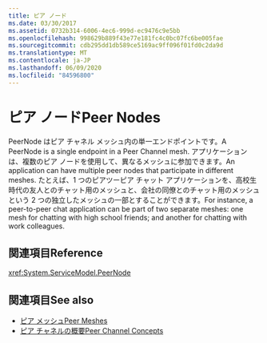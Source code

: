 ```yaml
---
title: ピア ノード
ms.date: 03/30/2017
ms.assetid: 0732b314-6006-4ec6-999d-ec9476c9e5bb
ms.openlocfilehash: 998629b889f43e77e181fc4c0bc07fc6be005fae
ms.sourcegitcommit: cdb295dd1db589ce5169ac9ff096f01fd0c2da9d
ms.translationtype: MT
ms.contentlocale: ja-JP
ms.lasthandoff: 06/09/2020
ms.locfileid: "84596800"
---
```

# <a name="peer-nodes"></a><span data-ttu-id="3c0de-102">ピア ノード</span><span class="sxs-lookup"><span data-stu-id="3c0de-102">Peer Nodes</span></span>
<span data-ttu-id="3c0de-103">PeerNode はピア チャネル メッシュ内の単一エンドポイントです。</span><span class="sxs-lookup"><span data-stu-id="3c0de-103">A PeerNode is a single endpoint in a Peer Channel mesh.</span></span> <span data-ttu-id="3c0de-104">アプリケーションは、複数のピア ノードを使用して、異なるメッシュに参加できます。</span><span class="sxs-lookup"><span data-stu-id="3c0de-104">An application can have multiple peer nodes that participate in different meshes.</span></span> <span data-ttu-id="3c0de-105">たとえば、1 つのピアツーピア チャット アプリケーションを、高校生時代の友人とのチャット用のメッシュと、会社の同僚とのチャット用のメッシュという 2 つの独立したメッシュの一部とすることができます。</span><span class="sxs-lookup"><span data-stu-id="3c0de-105">For instance, a peer-to-peer chat application can be part of two separate meshes: one mesh for chatting with high school friends; and another for chatting with work colleagues.</span></span>  
  
## <a name="reference"></a><span data-ttu-id="3c0de-106">関連項目</span><span class="sxs-lookup"><span data-stu-id="3c0de-106">Reference</span></span>  
 <xref:System.ServiceModel.PeerNode>  
  
## <a name="see-also"></a><span data-ttu-id="3c0de-107">関連項目</span><span class="sxs-lookup"><span data-stu-id="3c0de-107">See also</span></span>

- [<span data-ttu-id="3c0de-108">ピア メッシュ</span><span class="sxs-lookup"><span data-stu-id="3c0de-108">Peer Meshes</span></span>](peer-meshes.md)
- [<span data-ttu-id="3c0de-109">ピア チャネルの概要</span><span class="sxs-lookup"><span data-stu-id="3c0de-109">Peer Channel Concepts</span></span>](peer-channel-concepts.md)
